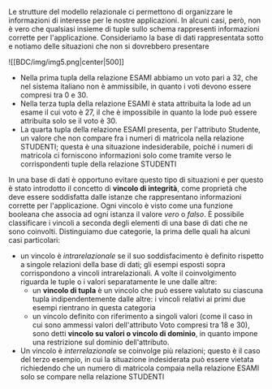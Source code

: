 Le strutture del modello relazionale ci permettono di organizzare le informazioni di interesse per le nostre applicazioni. In alcuni casi, però, non è vero che qualsiasi insieme di tuple sullo schema rappresenti informazioni corrette per l'applicazione. Consideriamo la base di dati rappresentata sotto e notiamo delle situazioni che non si dovrebbero presentare

![[BDC/img/img5.png|center|500]]

- Nella prima tupla della relazione ESAMI abbiamo un voto pari a 32, che nel sistema italiano non è ammissibile, in quanto i voti devono essere compresi tra 0 e 30.
- Nella terza tupla della relazione ESAMI è stata attribuita la lode ad un esame il cui voto è 27, il che è impossibile in quanto la lode può essere attribuita solo se il voto è 30.
- La quarta tupla della relazione ESAMI presenta, per l'attributo Studente, un valore che non compare fra i numeri di matricola nella relazione STUDENTI; questa è una situazione indesiderabile, poiché i numeri di matricola ci forniscono informazioni solo come tramite verso le corrispondenti tuple della relazione STUDENTI

In una base di dati è opportuno evitare questo tipo di situazioni e per questo è stato introdotto il concetto di **vincolo di integrità**, come proprietà che deve essere soddisfatta dalle istanze che rappresentano informazioni corrette per l'applicazione. Ogni vincolo è visto come una funzione booleana che associa ad ogni istanza il valore *vero* o *falso*.
È possibile classificare i vincoli a seconda degli elementi di una base di dati che ne sono coinvolti. Distinguiamo due categorie, la prima delle quali ha alcuni casi particolari:
- un vincolo è *intrarelazionale* se il suo soddisfacimento è definito rispetto a singole relazioni della base di dati; gli esempi esposti sopra corrispondono a vincoli intrarelazionali. A volte il coinvolgimento riguarda le tuple o i valori separatamente le une dalle altre: 
	- un **vincolo di tupla** è un vincolo che può essere valutato su ciascuna tupla indipendentemente dalle altre: i vincoli relativi ai primi due esempi rientrano in questa categoria
	- un vincolo definito con riferimento a singoli valori (come il caso in cui sono ammessi valori dell'attributo Voto compresi tra 18 e 30), sono detti **vincolo su valori o vincolo di dominio**, in quanto impone una restrizione sul dominio dell'attributo.
- Un vincolo è *interrelazionale* se coinvolge più relazioni; questo è il caso del terzo esempio, in cui la situazione indesiderata può essere vietata richiedendo che un numero di matricola compaia nella relazione ESAMI solo se compare nella relazione STUDENTI